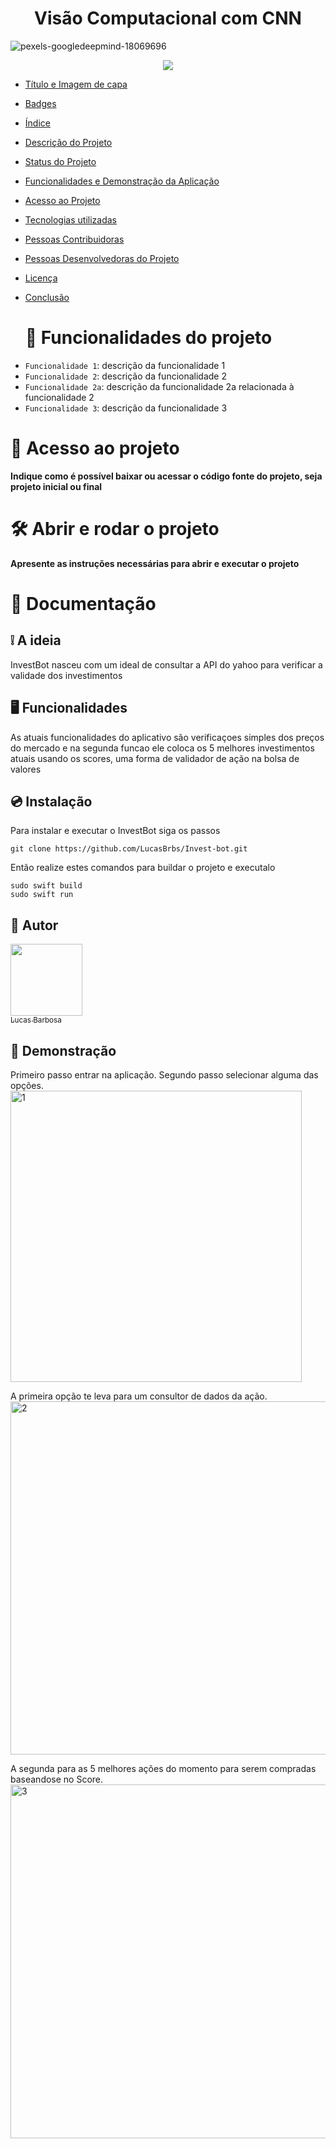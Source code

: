 <h1 align="center"> Visão Computacional com CNN </h1>

![pexels-googledeepmind-18069696](https://github.com/LucasBrbs/NuvemChallenge/assets/47783422/22ede4ea-8f02-4466-95ab-17c48c60a182)

<p align="center">
<img loading="lazy" src="http://img.shields.io/static/v1?label=STATUS&message=Finalizado&color=GREEN&style=for-the-badge"/>
</p>

* [Título e Imagem de capa](#Título-e-Imagem-de-capa)
* [Badges](#badges)
* [Índice](#índice)
* [Descrição do Projeto](#descrição-do-projeto)
* [Status do Projeto](#status-do-Projeto)
* [Funcionalidades e Demonstração da Aplicação](#funcionalidades-e-demonstração-da-aplicação)
* [Acesso ao Projeto](#acesso-ao-projeto)
* [Tecnologias utilizadas](#tecnologias-utilizadas)
* [Pessoas Contribuidoras](#pessoas-contribuidoras)
* [Pessoas Desenvolvedoras do Projeto](#pessoas-desenvolvedoras)
* [Licença](#licença)
* [Conclusão](#conclusão)

  # :hammer: Funcionalidades do projeto

- `Funcionalidade 1`: descrição da funcionalidade 1
- `Funcionalidade 2`: descrição da funcionalidade 2
- `Funcionalidade 2a`: descrição da funcionalidade 2a relacionada à funcionalidade 2
- `Funcionalidade 3`: descrição da funcionalidade 3

# 📁 Acesso ao projeto

**Indique como é possível baixar ou acessar o código fonte do projeto, seja projeto inicial ou final**

# 🛠️ Abrir e rodar o projeto

**Apresente as instruções necessárias para abrir e executar o projeto**

# 📁 Documentação 
    
## ❕ A ideia
InvestBot nasceu com um ideal de consultar a API do yahoo para verificar a validade dos investimentos

## 🖥️ Funcionalidades
As atuais funcionalidades do aplicativo são verificaçoes simples dos preços do mercado e 
na segunda funcao ele coloca os 5 melhores investimentos atuais usando os scores, uma forma de validador de ação
na bolsa de valores

## 💿 Instalação
Para instalar e executar o InvestBot siga os passos

    git clone https://github.com/LucasBrbs/Invest-bot.git
Então realize estes comandos para buildar o projeto e executalo

    sudo swift build 
    sudo swift run


## 👋 Autor
[<img loading="lazy" src="https://avatars.githubusercontent.com/u/47783422?v=4" width=115><br><sub>Lucas Barbosa</sub>](https://github.com/LucasBrbs) 


## 📖 Demonstração
   Primeiro passo entrar na aplicação. 
   Segundo passo selecionar alguma das opções. 
    <img width="466" alt="1" src="https://user-images.githubusercontent.com/47783422/160617576-21df670a-e9ab-47a4-9de4-764090cf57f2.png">
    
   A primeira opção te leva para um consultor de dados da ação. 
    <img width="565" alt="2" src="https://user-images.githubusercontent.com/47783422/160617682-7ec05601-d2cc-49c5-bbb1-d89d0f548a27.png">

   A segunda para as 5 melhores ações do momento para serem compradas baseandose no Score. 
    <img width="566" alt="3" src="https://user-images.githubusercontent.com/47783422/160617769-5232a624-5968-4129-9939-f6ee00a298db.png">
